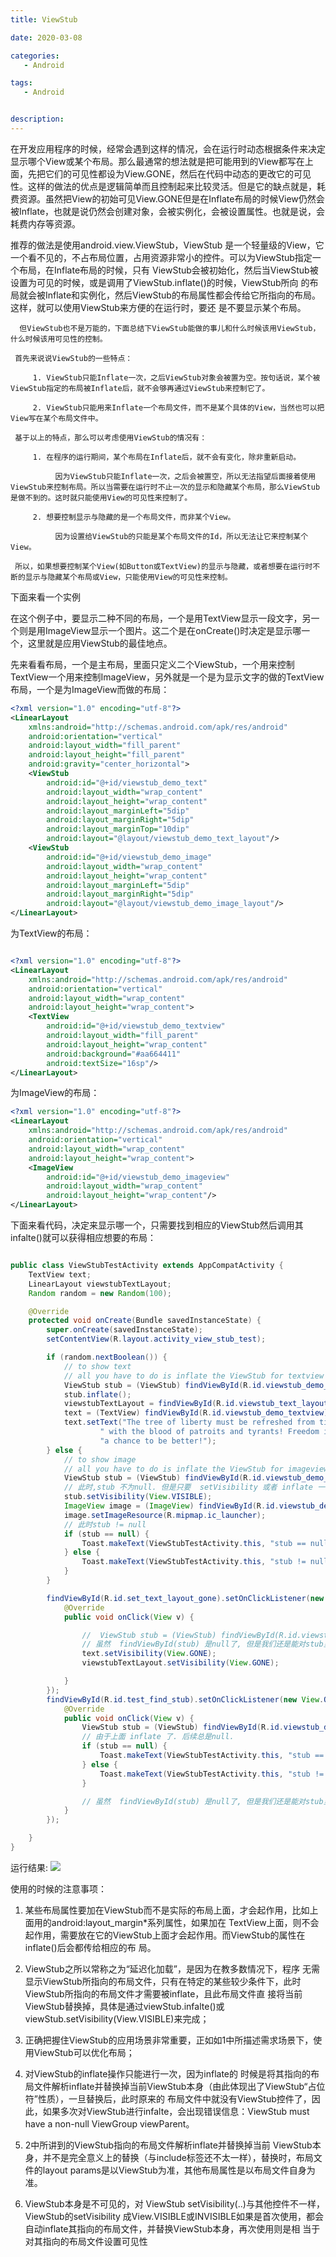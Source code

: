 ```yaml
---
title: ViewStub

date: 2020-03-08

categories: 
   - Android

tags: 
   - Android 


description: ​
---
```

<!-- TOC -->


<!-- /TOC -->

在开发应用程序的时候，经常会遇到这样的情况，会在运行时动态根据条件来决定显示哪个View或某个布局。那么最通常的想法就是把可能用到的View都写在上面，先把它们的可见性都设为View.GONE，然后在代码中动态的更改它的可见性。这样的做法的优点是逻辑简单而且控制起来比较灵活。但是它的缺点就是，耗费资源。虽然把View的初始可见View.GONE但是在Inflate布局的时候View仍然会被Inflate，也就是说仍然会创建对象，会被实例化，会被设置属性。也就是说，会耗费内存等资源。

 推荐的做法是使用android.view.ViewStub，ViewStub 是一个轻量级的View，它一个看不见的，不占布局位置，占用资源非常小的控件。可以为ViewStub指定一个布局，在Inflate布局的时候，只有 ViewStub会被初始化，然后当ViewStub被设置为可见的时候，或是调用了ViewStub.inflate()的时候，ViewStub所向 的布局就会被Inflate和实例化，然后ViewStub的布局属性都会传给它所指向的布局。这样，就可以使用ViewStub来方便的在运行时，要还 是不要显示某个布局。

      但ViewStub也不是万能的，下面总结下ViewStub能做的事儿和什么时候该用ViewStub，什么时候该用可见性的控制。

     首先来说说ViewStub的一些特点：

         1. ViewStub只能Inflate一次，之后ViewStub对象会被置为空。按句话说，某个被ViewStub指定的布局被Inflate后，就不会够再通过ViewStub来控制它了。

         2. ViewStub只能用来Inflate一个布局文件，而不是某个具体的View，当然也可以把View写在某个布局文件中。

     基于以上的特点，那么可以考虑使用ViewStub的情况有：

         1. 在程序的运行期间，某个布局在Inflate后，就不会有变化，除非重新启动。

              因为ViewStub只能Inflate一次，之后会被置空，所以无法指望后面接着使用ViewStub来控制布局。所以当需要在运行时不止一次的显示和隐藏某个布局，那么ViewStub是做不到的。这时就只能使用View的可见性来控制了。

         2. 想要控制显示与隐藏的是一个布局文件，而非某个View。

              因为设置给ViewStub的只能是某个布局文件的Id，所以无法让它来控制某个View。

     所以，如果想要控制某个View(如Button或TextView)的显示与隐藏，或者想要在运行时不断的显示与隐藏某个布局或View，只能使用View的可见性来控制。

下面来看一个实例

在这个例子中，要显示二种不同的布局，一个是用TextView显示一段文字，另一个则是用ImageView显示一个图片。这二个是在onCreate()时决定是显示哪一个，这里就是应用ViewStub的最佳地点。

先来看看布局，一个是主布局，里面只定义二个ViewStub，一个用来控制TextView一个用来控制ImageView，另外就是一个是为显示文字的做的TextView布局，一个是为ImageView而做的布局：

```xml
<?xml version="1.0" encoding="utf-8"?>
<LinearLayout
    xmlns:android="http://schemas.android.com/apk/res/android"
    android:orientation="vertical"
    android:layout_width="fill_parent"
    android:layout_height="fill_parent"
    android:gravity="center_horizontal">
    <ViewStub
        android:id="@+id/viewstub_demo_text"
        android:layout_width="wrap_content"
        android:layout_height="wrap_content"
        android:layout_marginLeft="5dip"
        android:layout_marginRight="5dip"
        android:layout_marginTop="10dip"
        android:layout="@layout/viewstub_demo_text_layout"/>
    <ViewStub
        android:id="@+id/viewstub_demo_image"
        android:layout_width="wrap_content"
        android:layout_height="wrap_content"
        android:layout_marginLeft="5dip"
        android:layout_marginRight="5dip"
        android:layout="@layout/viewstub_demo_image_layout"/>
</LinearLayout>
```

为TextView的布局：

```xml

<?xml version="1.0" encoding="utf-8"?>
<LinearLayout
    xmlns:android="http://schemas.android.com/apk/res/android"
    android:orientation="vertical"
    android:layout_width="wrap_content"
    android:layout_height="wrap_content">
    <TextView
        android:id="@+id/viewstub_demo_textview"
        android:layout_width="fill_parent"
        android:layout_height="wrap_content"
        android:background="#aa664411"
        android:textSize="16sp"/>
</LinearLayout>

```

为ImageView的布局：

```xml
<?xml version="1.0" encoding="utf-8"?>
<LinearLayout
    xmlns:android="http://schemas.android.com/apk/res/android"
    android:orientation="vertical"
    android:layout_width="wrap_content"
    android:layout_height="wrap_content">
    <ImageView
        android:id="@+id/viewstub_demo_imageview"
        android:layout_width="wrap_content"
        android:layout_height="wrap_content"/>
</LinearLayout>
```

下面来看代码，决定来显示哪一个，只需要找到相应的ViewStub然后调用其infalte()就可以获得相应想要的布局：

```java

public class ViewStubTestActivity extends AppCompatActivity {
    TextView text;
    LinearLayout viewstubTextLayout;
    Random random = new Random(100);

    @Override
    protected void onCreate(Bundle savedInstanceState) {
        super.onCreate(savedInstanceState);
        setContentView(R.layout.activity_view_stub_test);

        if (random.nextBoolean()) {
            // to show text
            // all you have to do is inflate the ViewStub for textview
            ViewStub stub = (ViewStub) findViewById(R.id.viewstub_demo_text);
            stub.inflate();
            viewstubTextLayout = findViewById(R.id.viewstub_text_layout);
            text = (TextView) findViewById(R.id.viewstub_demo_textview);
            text.setText("The tree of liberty must be refreshed from time to time" +
                    " with the blood of patroits and tyrants! Freedom is nothing but " +
                    "a chance to be better!");
        } else {
            // to show image
            // all you have to do is inflate the ViewStub for imageview
            ViewStub stub = (ViewStub) findViewById(R.id.viewstub_demo_image);
            // 此时,stub 不为null. 但是只要  setVisibility 或者 inflate 一次, 再find 就是null了
            stub.setVisibility(View.VISIBLE);
            ImageView image = (ImageView) findViewById(R.id.viewstub_demo_imageview);
            image.setImageResource(R.mipmap.ic_launcher);
            // 此时stub != null
            if (stub == null) {
                Toast.makeText(ViewStubTestActivity.this, "stub == null", Toast.LENGTH_LONG).show();
            } else {
                Toast.makeText(ViewStubTestActivity.this, "stub != null", Toast.LENGTH_LONG).show();
            }
        }

        findViewById(R.id.set_text_layout_gone).setOnClickListener(new View.OnClickListener() {
            @Override
            public void onClick(View v) {

                //  ViewStub stub = (ViewStub) findViewById(R.id.viewstub_demo_text);//由于上面 inflate 过了,这里 findViewById 总是返回 null
                // 虽然  findViewById(stub) 是null了, 但是我们还是能对stub里面的空间进行操作的.比如设置控件的显示和隐藏等
                text.setVisibility(View.GONE);
                viewstubTextLayout.setVisibility(View.GONE);

            }
        });
        findViewById(R.id.test_find_stub).setOnClickListener(new View.OnClickListener() {
            @Override
            public void onClick(View v) {
                ViewStub stub = (ViewStub) findViewById(R.id.viewstub_demo_image);
                // 由于上面 inflate 了. 后续总是null.
                if (stub == null) {
                    Toast.makeText(ViewStubTestActivity.this, "stub == null", Toast.LENGTH_LONG).show();
                } else {
                    Toast.makeText(ViewStubTestActivity.this, "stub != null", Toast.LENGTH_LONG).show();
                }

                // 虽然  findViewById(stub) 是null了, 但是我们还是能对stub里面的空间进行操作的.比如设置控件的显示和隐藏等
            }
        });

    }
}
```

运行结果:
![](https://cdn.jsdelivr.net/gh/fanshanhong/note-image/viewstub_resule.png)


使用的时候的注意事项：
1. 某些布局属性要加在ViewStub而不是实际的布局上面，才会起作用，比如上面用的android:layout_margin*系列属性，如果加在 TextView上面，则不会起作用，需要放在它的ViewStub上面才会起作用。而ViewStub的属性在inflate()后会都传给相应的布 局。

2. ViewStub之所以常称之为“延迟化加载”，是因为在教多数情况下，程序 无需显示ViewStub所指向的布局文件，只有在特定的某些较少条件下，此时ViewStub所指向的布局文件才需要被inflate，且此布局文件直 接将当前ViewStub替换掉，具体是通过viewStub.infalte()或 viewStub.setVisibility(View.VISIBLE)来完成；

3. 正确把握住ViewStub的应用场景非常重要，正如如1中所描述需求场景下，使用ViewStub可以优化布局；

4. 对ViewStub的inflate操作只能进行一次，因为inflate的 时候是将其指向的布局文件解析inflate并替换掉当前ViewStub本身（由此体现出了ViewStub“占位符”性质），一旦替换后，此时原来的 布局文件中就没有ViewStub控件了，因此，如果多次对ViewStub进行infalte，会出现错误信息：ViewStub must have a non-null ViewGroup viewParent。

5. 2中所讲到的ViewStub指向的布局文件解析inflate并替换掉当前 ViewStub本身，并不是完全意义上的替换（与include标签还不太一样），替换时，布局文件的layout params是以ViewStub为准，其他布局属性是以布局文件自身为准。

6. ViewStub本身是不可见的，对 ViewStub setVisibility(..)与其他控件不一样，ViewStub的setVisibility 成View.VISIBLE或INVISIBLE如果是首次使用，都会自动inflate其指向的布局文件，并替换ViewStub本身，再次使用则是相 当于对其指向的布局文件设置可见性